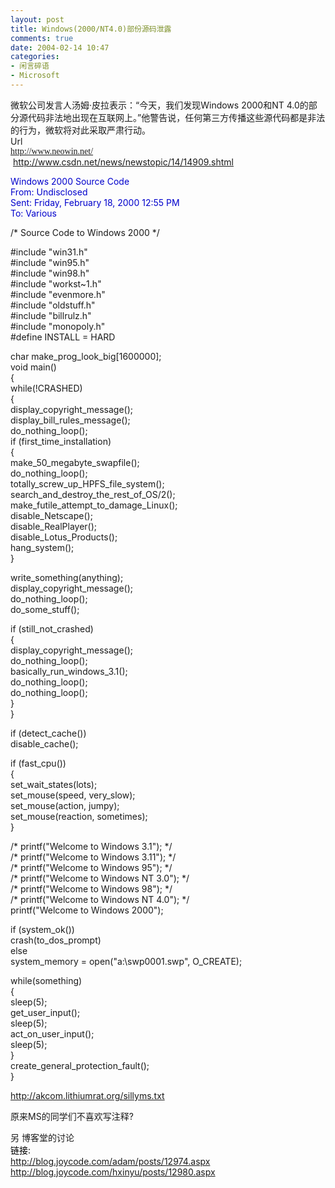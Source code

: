 ```yaml
---
layout: post
title: Windows(2000/NT4.0)部份源码泄露
comments: true
date: 2004-02-14 10:47
categories:
- 闲言碎语
- Microsoft
---
```


<p>微软公司发言人汤姆·皮拉表示：“今天，我们发现Windows 2000和NT 4.0的部分<!--NEWSZW_HZH_BEGIN-->源代码非法地出现在互联网上。”他警告说，任何第三方传播这些源代码都是非法的行为，微软将对此采取严肃行动。<br />Url<br /><a href="http://www.neowin.net/"><span style="font-family: Georgia;">http://www.neowin.net/</span></a><br /> <a href="http://www.csdn.net/news/newstopic/14/14909.shtml">http://www.csdn.net/news/newstopic/14/14909.shtml</a></p>
<div class="postbody">
<p><span style="color: #0000cc;">Windows 2000 Source Code<br />From: Undisclosed<br />Sent: Friday, February 18, 2000 12:55 PM<br />To: Various</span></p>
<p>/* Source Code to Windows 2000 */</p>
<p>#include "win31.h"<br />#include "win95.h"<br />#include "win98.h"<br />#include "workst~1.h"<br />#include "evenmore.h"<br />#include "oldstuff.h"<br />#include "billrulz.h"<br />#include "monopoly.h"<br />#define INSTALL = HARD</p>
<p>char make_prog_look_big[1600000];<br />void main()<br />{<br />while(!CRASHED)<br />{<br />display_copyright_message();<br />display_bill_rules_message();<br />do_nothing_loop();<br />if (first_time_installation)<br />{<br />make_50_megabyte_swapfile();<br />do_nothing_loop();<br />totally_screw_up_HPFS_file_system();<br />search_and_destroy_the_rest_of_OS/2();<br />make_futile_attempt_to_damage_Linux();<br />disable_Netscape();<br />disable_RealPlayer();<br />disable_Lotus_Products();<br />hang_system();<br />}</p>
<p>write_something(anything);<br />display_copyright_message();<br />do_nothing_loop();<br />do_some_stuff();</p>
<p>if (still_not_crashed)<br />{<br />display_copyright_message();<br />do_nothing_loop();<br />basically_run_windows_3.1();<br />do_nothing_loop();<br />do_nothing_loop();<br />}<br />}</p>
<p>if (detect_cache())<br />disable_cache();</p>
<p>if (fast_cpu())<br />{<br />set_wait_states(lots);<br />set_mouse(speed, very_slow);<br />set_mouse(action, jumpy);<br />set_mouse(reaction, sometimes);<br />}</p>
<p>/* printf("Welcome to Windows 3.1"); */<br />/* printf("Welcome to Windows 3.11"); */<br />/* printf("Welcome to Windows 95"); */<br />/* printf("Welcome to Windows NT 3.0"); */<br />/* printf("Welcome to Windows 98"); */<br />/* printf("Welcome to Windows NT 4.0"); */<br />printf("Welcome to Windows 2000");</p>
<p>if (system_ok())<br />crash(to_dos_prompt)<br />else<br />system_memory = open("a:\swp0001.swp", O_CREATE);</p>
<p>while(something)<br />{<br />sleep(5);<br />get_user_input();<br />sleep(5);<br />act_on_user_input();<br />sleep(5);<br />}<br />create_general_protection_fault();<br />}</p>
<p><a href="http://akcom.lithiumrat.org/sillyms.txt">http://akcom.lithiumrat.org/sillyms.txt</a></p>
<p>原来MS的同学们不喜欢写注释?</p>
<p>另 博客堂的讨论<br /><span style="color: #000000;">链接:<br /></span><a href="http://blog.joycode.com/adam/posts/12974.aspx">http://blog.joycode.com/adam/posts/12974.aspx</a><br /><a href="http://blog.joycode.com/hxinyu/posts/12980.aspx">http://blog.joycode.com/hxinyu/posts/12980.aspx</a></p>
</div>				
